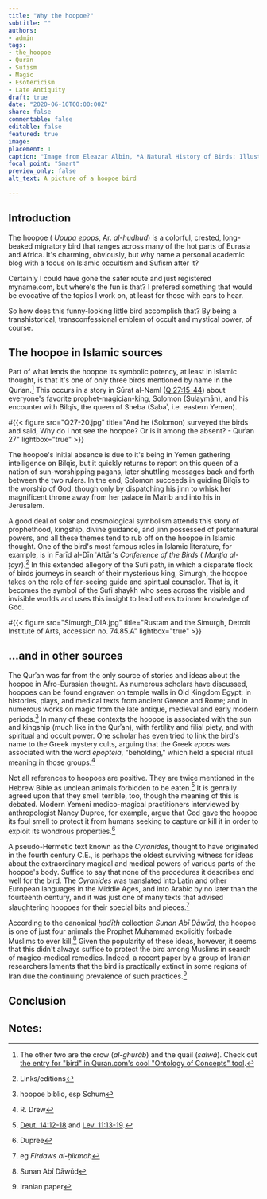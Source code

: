 ```yaml
---
title: "Why the hoopoe?"
subtitle: ""
authors: 
- admin
tags:
- the_hoopoe
- Quran
- Sufism
- Magic
- Esotericism
- Late Antiquity
draft: true 
date: "2020-06-10T00:00:00Z"
share: false
commentable: false
editable: false
featured: true
image:
placement: 1
caption: "Image from Eleazar Albin, *A Natural History of Birds: Illustrated with a Hundred and One Copper Plates, Curiously Engraven from the Life* (London, 1731), p. 139"
focal_point: "Smart"
preview_only: false
alt_text: A picture of a hoopoe bird
  
---
```


## Introduction

The hoopoe ( *Upupa epops*, Ar. *al-hudhud*) is a colorful, crested, long-beaked migratory bird that ranges across many of the hot parts of Eurasia and Africa. 
It's charming, obviously, but why name a personal academic blog with a focus on Islamic occultism and Sufism after it?

Certainly I could have gone the safer route and just registered myname.com, but where's the fun is that? I prefered something that would be evocative of the topics I work on, at least for those with ears to hear.

So how does this funny-looking little bird accomplish that? By being a transhistorical, transconfessional emblem of occult and mystical power, of course.

## The hoopoe in Islamic sources

Part of what lends the hoopoe its symbolic potency, at least in Islamic thought, is that it's one of only three birds mentioned by name in the Qurʾan.[^1]
This occurs in a story in Sūrat al-Naml ([Q 27:15-44](https://quran.com/27/15-44)) about everyone's favorite prophet-magician-king, Solomon (Sulaymān), and his encounter with Bilqīs, the queen of Sheba (Sabaʾ, i.e. eastern Yemen). 

#{{< figure src="Q27-20.jpg" title="And he (Solomon) surveyed the birds and said, Why do I not see the hoopoe? Or is it among the absent? - Qurʾan 27" lightbox="true" >}}

The hoopoe's initial absence is due to it's being in Yemen gathering intelligence on Bilqīs, but it quickly returns to report on this queen of a nation of sun-worshipping pagans, later shuttling messages back and forth between the two rulers. 
In the end, Solomon succeeds in guiding Bilqīs to the worship of God, though only by dispatching his jinn to whisk her magnificent throne away from her palace in Maʿrib and into his in Jerusalem. 

A good deal of solar and cosmological symbolism attends this story of prophethood, kingship, divine guidance, and jinn possessed of preternatural powers, and all these themes tend to rub off on the hoopoe in Islamic thought. 
One of the bird's most famous roles in Islamic literature, for example, is in Farīd al-Dīn ʿAttār's *Conference of the Birds* ( *Manṭiq al-ṭayr*).[^2]
In this extended allegory of the Sufi path, in which a disparate flock of birds journeys in search of their mysterious king, Simurgh, the hoopoe takes on the role of far-seeing guide and spiritual counselor.
That is, it becomes the symbol of the Sufi shaykh who sees across the visible and invisible worlds and uses this insight to lead others to inner knowledge of God.

#{{< figure src="Simurgh_DIA.jpg" title="Rustam and the Simurgh, Detroit Institute of Arts, accession no. 74.85.A" lightbox="true" >}}

## ...and in other sources

The Qurʾan was far from the only source of stories and ideas about the hoopoe in Afro-Eurasian thought. 
As numerous scholars have discussed, hoopoes can be found engraven on temple walls in Old Kingdom Egypt; in histories, plays, and medical texts from ancient Greece and Rome; and in numerous works on magic from the late antique, medieval and early modern periods.[^3] 
In many of these contexts the hoopoe is associated with the sun and kingship (much like in the Qurʾan), with fertility and filial piety, and with spiritual and occult power.
One scholar has even tried to link the bird's name to the Greek mystery cults, arguing that the Greek *epops* was associated with the word *epopteia*, "beholding," which held a special ritual meaning in those groups.[^4]

Not all references to hoopoes are positive.
They are twice mentioned in the Hebrew Bible as unclean animals forbidden to be eaten.[^5] 
It is genrally agreed upon that they smell terrible, too, though the meaning of this is debated. 
Modern Yemeni medico-magical practitioners interviewed by anthropologist Nancy Dupree, for example, argue that God gave the hoopoe its foul smell to protect it from humans seeking to capture or kill it in order to exploit its wondrous properties.[^6]

A pseudo-Hermetic text known as the *Cyranides*, thought to have originated in the fourth century C.E., is perhaps the oldest surviving witness for ideas about the extraordinary magical and medical powers of various parts of the hoopoe's body.
Suffice to say that none of the procedures it describes end well for the bird.
The *Cyranides* was translated into Latin and other European languages in the Middle Ages, and into Arabic by no later than the fourteenth century, and it was just one of many texts that advised slaughtering hoopoes for their special bits and pieces.[^7] 

According to the canonical *ḥadīth* collection *Sunan Abī Dāwūd*, the hoopoe is one of just four animals the Prophet Muḥammad explicitly forbade Muslims to ever kill,[^8] 
Given the popularity of these ideas, however, it seems that this didn't always suffice to protect the bird among Muslims in search of magico-medical remedies. 
Indeed, a recent paper by a group of Iranian researchers laments that the bird is practically extinct in some regions of Iran due the continuing prevalence of such practices.[^9]

## Conclusion



## Notes:
[^1]: The other two are the crow (*al-ghurãb*) and the quail (*salwã*). Check out [the entry for "bird" in Quran.com's cool "Ontology of Concepts" tool](http://corpus.quran.com/concept.jsp?id=bird).
[^2]: Links/editions
[^3]: hoopoe biblio, esp Schum
[^4]: R. Drew
[^5]: [Deut. 14:12-18](https://www.sefaria.org/Deuteronomy.14.12-18?lang=bi&aliyot=0) and [Lev. 11:13-19](https://www.sefaria.org/Leviticus.11.13-19?lang=bi&aliyot=0).
[^6]: Dupree
[^7]: eg *Firdaws al-ḥikmah*
[^8]: Sunan Abī Dāwūd
[^9]: Iranian paper
